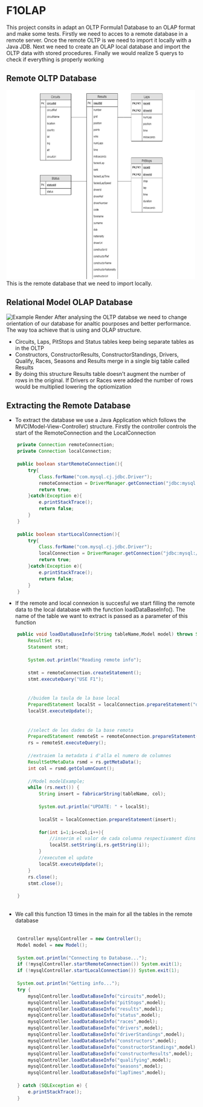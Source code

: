 # F1OLAP
This project consits in adapt an OLTP Formula1 Database to an OLAP format and make some tests. Firstly we need to acces to a remote database in a remote server. Once the remote OLTP is we need to import it locally with a Java JDB. Next we need to create an OLAP local database and import the OLTP data with stored procedures. Finally we would realize 5 querys to check if everything is properly working

## Remote OLTP Database 
<img src="OLAP.png" alt="Example Render" width="500" height="500">
This is the remote database that we need to import locally.

## Relational Model OLAP Database
<img src="resources/PlayerInfo.png" alt="Example Render" width="500" height="300">
After analysing the OLTP databse we need to change orientation of our database for analtic pourposes and better performance. The way toa achieve that is using and OLAP structure. 

- Circuits, Laps, PitStops and Status tables keep being separate tables as in the OLTP
- Constructors, ConstructorResults, ConstructorStandings, Drivers, Qualify, Races, Seasons and Results merge in a single big table called Results
- By doing this structure Results table doesn't augment the number of rows in the original. If Drivers or Races were added the number of rows would be multiplied lowering the optiomization


## Extracting the Remote Database
- To extract the database we use a Java Application which follows the MVC(Model-View-Controller) structure. Firstly the controller controls the start of the RemoteConnection and the LocalConnection

```java
    private Connection remoteConnection;
    private Connection localConnection;
    
    public boolean startRemoteConnection(){
        try{
            Class.forName("com.mysql.cj.jdbc.Driver");
            remoteConnection = DriverManager.getConnection("jdbc:mysql://puigpedros.salleurl.edu/?user=" + Settings.REMOTEUSER + "&password=" + Settings.REMOTEPASSWORD + "&serverTimezone=UTC");
            return true;
        }catch(Exception e){
            e.printStackTrace();
            return false;
        }
    }

    public boolean startLocalConnection(){
        try{
            Class.forName("com.mysql.cj.jdbc.Driver");
            localConnection = DriverManager.getConnection("jdbc:mysql://localhost:3306/F1_OLTP?allowPublicKeyRetrieval=true&useSSL=false", "root", "2112");
            return true;
        }catch(Exception e){
            e.printStackTrace();
            return false;
        }
    }
```
- If the remote and local connexion is succesful we start filling the remote data to the local database with the function loadDataBaseInfo(). The name of the table we want to extract is passed as a parameter of this function

```java
    public void loadDataBaseInfo(String tableName,Model model) throws SQLException {
        ResultSet rs;
        Statement stmt;

        System.out.println("Reading remote info");

        stmt = remoteConnection.createStatement();
        stmt.executeQuery("USE F1");


        //buidem la taula de la base local
        PreparedStatement localSt = localConnection.prepareStatement("delete from " + tableName + ";");
        localSt.executeUpdate();


        //select de les dades de la base remota
        PreparedStatement remoteSt = remoteConnection.prepareStatement("select * from " + tableName + ";");
        rs = remoteSt.executeQuery();

        //extraiem la metadata i d'alla el numero de columnes
        ResultSetMetaData rsmd = rs.getMetaData();
        int col = rsmd.getColumnCount();

        //Model modelExample;
        while (rs.next()) {
            String insert = fabricarString(tableName, col);

            System.out.println("UPDATE: " + localSt);

            localSt = localConnection.prepareStatement(insert);

            for(int i=1;i<=col;i++){
                //inserim el valor de cada columna respectivament dins del update
                localSt.setString(i,rs.getString(i));
            }
            //executem el update
            localSt.executeUpdate();
        }
        rs.close();
        stmt.close();

    }
   
```
- We call this function 13 times in the main for all the tables in the remote database

```java
    
    Controller mysqlController = new Controller();
    Model model = new Model();

    System.out.println("Connecting to Database...");
    if (!mysqlController.startRemoteConnection()) System.exit(1);
    if (!mysqlController.startLocalConnection()) System.exit(1);

    System.out.println("Getting info...");
    try {
        mysqlController.loadDataBaseInfo("circuits",model);
        mysqlController.loadDataBaseInfo("pitStops",model);
        mysqlController.loadDataBaseInfo("results",model);
        mysqlController.loadDataBaseInfo("status",model);
        mysqlController.loadDataBaseInfo("races",model);
        mysqlController.loadDataBaseInfo("drivers",model);
        mysqlController.loadDataBaseInfo("driverStandings",model);
        mysqlController.loadDataBaseInfo("constructors",model);
        mysqlController.loadDataBaseInfo("constructorStandings",model);
        mysqlController.loadDataBaseInfo("constructorResults",model);
        mysqlController.loadDataBaseInfo("qualifying",model);
        mysqlController.loadDataBaseInfo("seasons",model);
        mysqlController.loadDataBaseInfo("lapTimes",model);
        
    } catch (SQLException e) {
        e.printStackTrace();
    }
   
```

